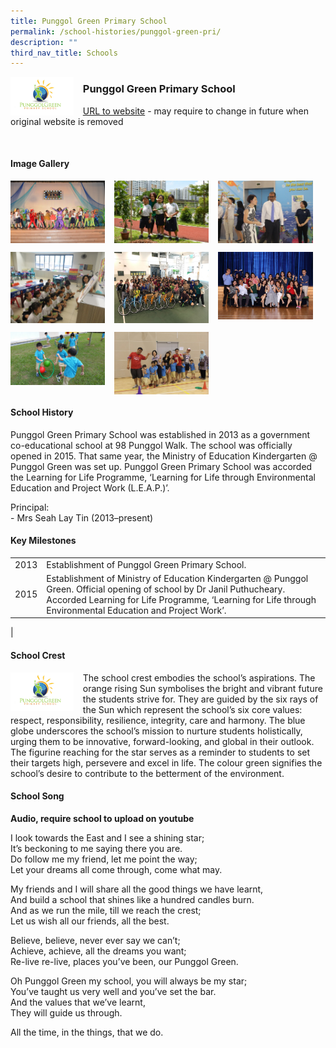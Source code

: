 ```yaml
---
title: Punggol Green Primary School
permalink: /school-histories/punggol-green-pri/
description: ""
third_nav_title: Schools
---
```

<img src="/images/punggolgreenpri1.png" style="width:20%;margin-right:15px;" align = "left">

### **Punggol Green Primary School**
[URL to website](https://punggolgreenpri.moe.edu.sg/) - may require to change in future when original website is removed

<br clear="left">

#### **Image Gallery**

<p><a href="https://staging.d1yxymztqoj7qn.amplifyapp.com/images/punggolgreenpri2.jpg">  
<img src="/images/punggolgreenpri2.jpg" style="width:30%;margin-right:15px;" align = "left">
</a></p>

<p><a href="https://staging.d1yxymztqoj7qn.amplifyapp.com/images/punggolgreenpri3.jpg">  
<img src="/images/punggolgreenpri3.jpg" style="width:30%;margin-right:15px;" align = "left">
</a></p>

<p><a href="https://staging.d1yxymztqoj7qn.amplifyapp.com/images/punggolgreenpri4.jpg">  
<img src="/images/punggolgreenpri4.jpg" style="width:30%;margin-right:15px;" align = "left">
</a></p>

<br clear="left">

<p><a href="https://staging.d1yxymztqoj7qn.amplifyapp.com/images/punggolgreenpri5.jpg">  
<img src="/images/punggolgreenpri5.jpg" style="width:30%;margin-right:15px;" align = "left">
</a></p>

<p><a href="https://staging.d1yxymztqoj7qn.amplifyapp.com/images/punggolgreenpri6.jpg">  
<img src="/images/punggolgreenpri6.jpg" style="width:30%;margin-right:15px;" align = "left">
</a></p>

<p><a href="https://staging.d1yxymztqoj7qn.amplifyapp.com/images/punggolgreenpri7.jpg">  
<img src="/images/punggolgreenpri7.jpg" style="width:30%;margin-right:15px;" align = "left">
</a></p>

<br clear="left">

<p><a href="https://staging.d1yxymztqoj7qn.amplifyapp.com/images/punggolgreenpri8.jpg">  
<img src="/images/punggolgreenpri8.jpg" style="width:30%;margin-right:15px;" align = "left">
</a></p>

<p><a href="https://staging.d1yxymztqoj7qn.amplifyapp.com/images/punggolgreenpri9.jpg">  
<img src="/images/punggolgreenpri9.jpg" style="width:30%;margin-right:15px;" align = "left">
</a></p>

<br clear="left">

#### **School History**
Punggol Green Primary School was established in 2013 as a government co-educational school at 98 Punggol Walk. The school was officially opened in 2015. That same year, the Ministry of Education Kindergarten @ Punggol Green was set up. Punggol Green Primary School was accorded the Learning for Life Programme, ‘Learning for Life through Environmental Education and Project Work (L.E.A.P.)’.

Principal:<br>
\- Mrs Seah Lay Tin (2013–present)

#### **Key Milestones**

|  |  |
|:---:|---|
| 2013 | Establishment of Punggol Green Primary School. |
| 2015 | Establishment of Ministry of Education Kindergarten @ Punggol Green. Official opening of school by Dr Janil Puthucheary. Accorded Learning for Life Programme, ‘Learning for Life through Environmental Education and Project Work’. |
|

#### **School Crest**
<img src="/images/punggolgreenpri1.png" style="width:20%;margin-right:15px;" align = "left">

The school crest embodies the school’s aspirations. The orange rising Sun symbolises the bright and vibrant future the students strive for. They are guided by the six rays of the Sun which represent the school’s six core values: respect, responsibility, resilience, integrity, care and harmony. The blue globe underscores the school’s mission to nurture students holistically, urging them to be innovative, forward-looking, and global in their outlook. The figurine reaching for the star serves as a reminder to students to set their targets high, persevere and excel in life. The colour green signifies the school’s desire to contribute to the betterment of the environment.

#### **School Song**
**Audio, require school to upload on youtube**

I look towards the East and I see a shining star;<br>
It’s beckoning to me saying there you are.<br>
Do follow me my friend, let me point the way;<br>
Let your dreams all come through, come what may.

My friends and I will share all the good things we have learnt,<br>
And build a school that shines like a hundred candles burn.<br>
And as we run the mile, till we reach the crest;<br>
Let us wish all our friends, all the best.

Believe, believe, never ever say we can’t;<br>
Achieve, achieve, all the dreams you want;<br>
Re-live re-live, places you’ve been, our Punggol Green.

Oh Punggol Green my school, you will always be my star;<br>
You’ve taught us very well and you’ve set the bar.<br>
And the values that we’ve learnt,<br>
They will guide us through.  
  
All the time, in the things, that we do.